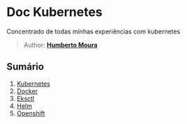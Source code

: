 # Doc Kubernetes

Concentrado de todas minhas experiências com kubernetes

> Author: **[Humberto Moura](https://github.com/Mourahumberto)**

## Sumário

1. [Kubernetes](Kubernetes/README.md)
1. [Docker](docker/docker.md)
1. [Eksctl](eksctl/README.md)
1. [Helm](helm/README.md)
1. [Openshift](openshift/README.md)
